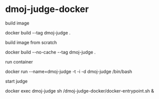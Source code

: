 # dmoj-judge-docker

build image

docker build --tag dmoj-judge .

build image from scratch

docker build --no-cache --tag dmoj-judge .

run container 

docker run --name=dmoj-judge -t -i -d dmoj-judge /bin/bash

start judge

docker exec dmoj-judge sh /dmoj-judge-docker/docker-entrypoint.sh <site-ip-address> &

